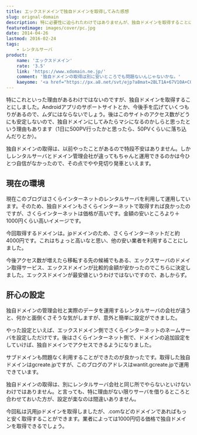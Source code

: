 ```yaml
---
title: エックスドメインで独自ドメインを取得してみた感想
slug: orignal-domain
description: 特に必要性に迫られたわけではありませんが、独自ドメインを取得することにしました。レンタルサーバはさくらインターネット、独自ドメインはエックスドメインでの運用となります。独自ドメインをとっておくと、サーバの引っ越しをするときに便利ですね。
featuredimage: images/cover/pc.jpg
date: 2014-04-26
lastmod: 2016-02-24
tags: 
    - レンタルサーバ
product:
    name: 'エックスドメイン'
    rate: '3.5'
    link: 'https://www.xdomain.ne.jp/'
    comment: '独自ドメインの取得は別に安いところでも問題ないんじゃないかな。'
    kaeyome: '<a href="https://px.a8.net/svt/ejp?a8mat=2BLT1A+67V10A+CO4+15S78H" target="_blank"> <img border="0" width="300" height="250" alt="" src="https://www22.a8.net/svt/bgt?aid=140425534376&wid=002&eno=01&mid=s00000001642007018000&mc=1"></a> <img border="0" width="1" height="1" src="https://www11.a8.net/0.gif?a8mat=2BLT1A+67V10A+CO4+15S78H" alt="">'
---
```


特にこれといった理由があるわけではないのですが、独自ドメインを取得することにしました。Androidアプリのサポートサイトとか、今後手を広げていくつもりがあるので、ムダにはならないでしょう。後はこのサイトのアクセス数がどうにも安定しないので、独自ドメインにしてみたらマシになるのかしらと思ったという理由もあります（1日に500PV行ったかと思ったら、50PVくらいに落ち込んだりとか）。

独自ドメインの取得は、以前やったことがあるので特段不安はありません。しかしレンタルサーバとドメイン管理会社が違ってもちゃんと運用できるのかは今ひとつ自信がなかったので、その点でやや見切り発車といえます。


## 現在の環境


現在このブログはさくらインターネットのレンタルサーバを利用して運用しています。そのため、独自ドメインもさくらインターネットで取得すれば良かったのですが、さくらインターネットは価格が高いです。金額の安いところより＋1000円くらい高いイメージです。

今回取得するドメインは。jpドメインのため、さくらインターネットだと約4000円です。これはちょっと高いなと思い、他の安い業者を利用することにしました。

今後アクセス数が増えたら移転する先の候補でもある、エックスサーバのドメイン取得サービス、エックスドメインが比較的金額が安かったのでこちらに決定しました。エックスドメインが最安値というわけではないですので、あしからず。


## 肝心の設定

独自ドメインの管理会社と実際のデータを運用するレンタルサーバの会社が違うと、何かと面倒くさそうな気がしますが、意外と簡単に設定ができました。

やった設定といえば、エックスドメイン側でさくらインターネットのネームサーバを設定しただけです。後はさくらインターネット側で、ドメインの追加設定をしていけば、独自ドメインでアクセスできるようになりました。

サブドメインも問題なく利用することができたのが良かったです。取得した独自ドメインはgcreate.jpですが、このブログのアドレスはwantit.gcreate.jpで運用できています。

独自ドメインの取得は、別にレンタルサーバ会社と同じ所でやらないといけないわけではありません。と言っても、特に理由がない限りサーバを借りるところと合わせておいた方が、設定が楽なのは間違いありません。

今回私は汎用jpドメインを取得しましたが、.comなどのドメインであればもっと安く取得することができます。業者によっては1000円切る価格で独自ドメインを取得できるでしょう。
